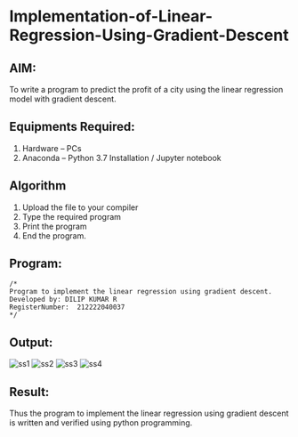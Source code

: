 # Implementation-of-Linear-Regression-Using-Gradient-Descent

## AIM:
To write a program to predict the profit of a city using the linear regression model with gradient descent.

## Equipments Required:
1. Hardware – PCs
2. Anaconda – Python 3.7 Installation / Jupyter notebook

## Algorithm
1. Upload the file to your compiler
2. Type the required program
3. Print the program
4. End the program.

## Program:
```
/*
Program to implement the linear regression using gradient descent.
Developed by: DILIP KUMAR R
RegisterNumber:  212222040037
*/

```

## Output:
![ss1](https://github.com/dilipkumar1265/Implementation-of-Linear-Regression-Using-Gradient-Descent/assets/119065291/88741879-52eb-4736-81c5-c091052da100)
![ss2](https://github.com/dilipkumar1265/Implementation-of-Linear-Regression-Using-Gradient-Descent/assets/119065291/6a837ae7-6cac-4148-8b03-be7cf28d9363)
![ss3](https://github.com/dilipkumar1265/Implementation-of-Linear-Regression-Using-Gradient-Descent/assets/119065291/31009729-7899-4471-b091-ffc1c2903549)
![ss4](https://github.com/dilipkumar1265/Implementation-of-Linear-Regression-Using-Gradient-Descent/assets/119065291/c997b44b-074f-4cca-8d42-37894e186671)

## Result:
Thus the program to implement the linear regression using gradient descent is written and verified using python programming.
